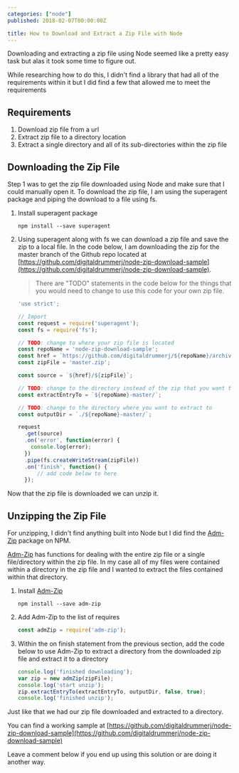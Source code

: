 ```yaml
---
categories: ["node"]
published: 2018-02-07T00:00:00Z

title: How to Download and Extract a Zip File with Node
---
```


Downloading and extracting a zip file using Node seemed like a pretty easy task but alas it took some time to figure out.

While researching how to do this, I didn't find a library that had all of the requirements within it but I did find a few that allowed me to meet the requirements

## Requirements

1. Download zip file from a url
1. Extract zip file to a directory location
1. Extract a single directory and all of its sub-directories within the zip file

## Downloading the Zip File

Step 1 was to get the zip file downloaded using Node and make sure that I could manually open it.  To download the zip file, I am using the superagent package and piping the download to a file using fs.

1. Install superagent package

    ```shell
    npm install --save superagent
    ```

1. Using superagent along with fs we can download a zip file and save the zip to a local file.  In the code below, I am downloading the zip for the master branch of the Github repo located at [https://github.com/digitaldrummerj/node-zip-download-sample](https://github.com/digitaldrummerj/node-zip-download-sample).

    > There are "TODO" statements in the code below for the things that you would need to change to use this code for your own zip file.


    ```javascript
    'use strict';

    // Import
    const request = require('superagent');
    const fs = require('fs');

    // TODO: change to where your zip file is located
    const repoName = 'node-zip-download-sample';
    const href = `https://github.com/digitaldrummerj/${repoName}/archive`;
    const zipFile = 'master.zip';

    const source = `${href}/${zipFile}`;

    // TODO: change to the directory instead of the zip that you want to extract
    const extractEntryTo = `${repoName}-master/`;

    // TODO: change to the directory where you want to extract to
    const outputDir = `./${repoName}-master/`;

    request
      .get(source)
      .on('error', function(error) {
        console.log(error);
      })
      .pipe(fs.createWriteStream(zipFile))
      .on('finish', function() {
          // add code below to here
      });
    ```

Now that the zip file is downloaded we can unzip it.

## Unzipping the Zip File

For unzipping, I didn't find anything built into Node but I did find the [Adm-Zip](https://www.npmjs.com/package/adm-zip) package on NPM.

[Adm-Zip](https://www.npmjs.com/package/adm-zip) has functions for dealing with the entire zip file or a single file/directory within the zip file. In my case all of my files were contained within a directory in the zip file and I wanted to extract the files contained within that directory.

1. Install [Adm-Zip](https://www.npmjs.com/package/adm-zip)

    ```shell
    npm install --save adm-zip
    ```

1. Add Adm-Zip to the list of requires

    ```javascript
    const admZip = require('adm-zip');
    ```

1. Within the on finish statement from the previous section, add the code below to use Adm-Zip to extract a directory from the downloaded zip file and extract it to a directory

    ```javascript
    console.log('finished downloading');
    var zip = new admZip(zipFile);
    console.log('start unzip');
    zip.extractEntryTo(extractEntryTo, outputDir, false, true);
    console.log('finished unzip');
    ```

Just like that we had our zip file downloaded and extracted to a directory.

You can find a working sample at [https://github.com/digitaldrummerj/node-zip-download-sample](https://github.com/digitaldrummerj/node-zip-download-sample)

Leave a comment below if you end up using this solution or are doing it another way.
